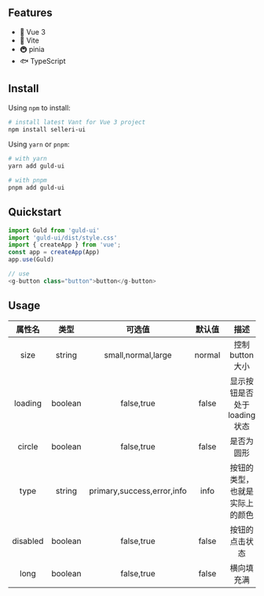 ## Features

- 🎒 Vue 3
- 🚀 Vite
- 🚇 pinia
- 🐟 TypeScript

## Install

Using `npm` to install:

```bash
# install latest Vant for Vue 3 project
npm install selleri-ui
```

Using `yarn` or `pnpm`:

```bash
# with yarn
yarn add guld-ui

# with pnpm
pnpm add guld-ui
```

## Quickstart

```js
import Guld from 'guld-ui'
import 'guld-ui/dist/style.css'
import { createApp } from 'vue';
const app = createApp(App)
app.use(Guld)

// use
<g-button class="button">button</g-button>

```

## Usage

属性名 | 类型 | 可选值 | 默认值 | 描述
:---: | :---: | :---: | :---:| :---:
size | string | small,normal,large | normal | 控制button大小
loading | boolean | false,true | false | 显示按钮是否处于loading状态
circle | boolean | false,true | false | 是否为圆形
type | string | primary,success,error,info | info | 按钮的类型，也就是实际上的颜色
disabled | boolean | false,true | false | 按钮的点击状态
long | boolean | false,true | false | 横向填充满